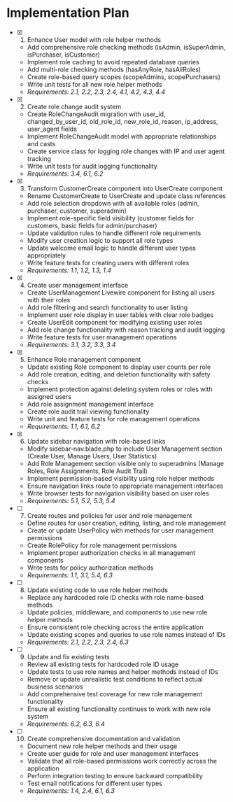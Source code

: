 # Implementation Plan

- [x] 1. Enhance User model with role helper methods
  - Add comprehensive role checking methods (isAdmin, isSuperAdmin, isPurchaser, isCustomer)
  - Implement role caching to avoid repeated database queries
  - Add multi-role checking methods (hasAnyRole, hasAllRoles)
  - Create role-based query scopes (scopeAdmins, scopePurchasers)
  - Write unit tests for all new role helper methods
  - _Requirements: 2.1, 2.2, 2.3, 2.4, 4.1, 4.2, 4.3, 4.4_

- [x] 2. Create role change audit system
  - Create RoleChangeAudit migration with user_id, changed_by_user_id, old_role_id, new_role_id, reason, ip_address, user_agent fields
  - Implement RoleChangeAudit model with appropriate relationships and casts
  - Create service class for logging role changes with IP and user agent tracking
  - Write unit tests for audit logging functionality
  - _Requirements: 3.4, 6.1, 6.2_

- [x] 3. Transform CustomerCreate component into UserCreate component
  - Rename CustomerCreate to UserCreate and update class references
  - Add role selection dropdown with all available roles (admin, purchaser, customer, superadmin)
  - Implement role-specific field visibility (customer fields for customers, basic fields for admin/purchaser)
  - Update validation rules to handle different role requirements
  - Modify user creation logic to support all role types
  - Update welcome email logic to handle different user types appropriately
  - Write feature tests for creating users with different roles
  - _Requirements: 1.1, 1.2, 1.3, 1.4_

- [x] 4. Create user management interface
  - Create UserManagement Livewire component for listing all users with their roles
  - Add role filtering and search functionality to user listing
  - Implement user role display in user tables with clear role badges
  - Create UserEdit component for modifying existing user roles
  - Add role change functionality with reason tracking and audit logging
  - Write feature tests for user management operations
  - _Requirements: 3.1, 3.2, 3.3, 3.4_

- [x] 5. Enhance Role management component
  - Update existing Role component to display user counts per role
  - Add role creation, editing, and deletion functionality with safety checks
  - Implement protection against deleting system roles or roles with assigned users
  - Add role assignment management interface
  - Create role audit trail viewing functionality
  - Write unit and feature tests for role management operations
  - _Requirements: 1.1, 6.1, 6.2_

- [x] 6. Update sidebar navigation with role-based links
  - Modify sidebar-nav.blade.php to include User Management section (Create User, Manage Users, User Statistics)
  - Add Role Management section visible only to superadmins (Manage Roles, Role Assignments, Role Audit Trail)
  - Implement permission-based visibility using role helper methods
  - Ensure navigation links route to appropriate management interfaces
  - Write browser tests for navigation visibility based on user roles
  - _Requirements: 5.1, 5.2, 5.3, 5.4_

- [ ] 7. Create routes and policies for user and role management
  - Define routes for user creation, editing, listing, and role management
  - Create or update UserPolicy with methods for user management permissions
  - Create RolePolicy for role management permissions
  - Implement proper authorization checks in all management components
  - Write tests for policy authorization methods
  - _Requirements: 1.1, 3.1, 5.4, 6.3_

- [ ] 8. Update existing code to use role helper methods
  - Replace any hardcoded role ID checks with role name-based methods
  - Update policies, middleware, and components to use new role helper methods
  - Ensure consistent role checking across the entire application
  - Update existing scopes and queries to use role names instead of IDs
  - _Requirements: 2.1, 2.2, 2.3, 2.4, 6.3_

- [ ] 9. Update and fix existing tests
  - Review all existing tests for hardcoded role ID usage
  - Update tests to use role names and helper methods instead of IDs
  - Remove or update unrealistic test conditions to reflect actual business scenarios
  - Add comprehensive test coverage for new role management functionality
  - Ensure all existing functionality continues to work with new role system
  - _Requirements: 6.2, 6.3, 6.4_

- [ ] 10. Create comprehensive documentation and validation
  - Document new role helper methods and their usage
  - Create user guide for role and user management interfaces
  - Validate that all role-based permissions work correctly across the application
  - Perform integration testing to ensure backward compatibility
  - Test email notifications for different user types
  - _Requirements: 1.4, 2.4, 6.1, 6.3_